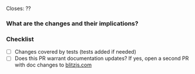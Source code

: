 Closes: ??

### What are the changes and their implications?

### Checklist

- [ ] Changes covered by tests (tests added if needed)
- [ ] Does this PR warrant documentation updates? If yes, open a second PR with doc changes to [blitzjs.com](https://github.com/blitz-js/blitzjs.com)

<!-- IMPORTANT: Make sure to check the "Allow edits from maintainers" box below this window -->
